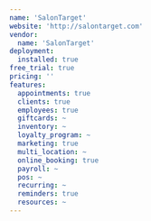 ```yaml
---
name: 'SalonTarget'
website: 'http://salontarget.com'
vendor:
  name: 'SalonTarget'
deployment:
  installed: true
free_trial: true
pricing: ''
features:
  appointments: true
  clients: true
  employees: true
  giftcards: ~
  inventory: ~
  loyalty_program: ~
  marketing: true
  multi_location: ~
  online_booking: true
  payroll: ~
  pos: ~
  recurring: ~
  reminders: true
  resources: ~
---
```

